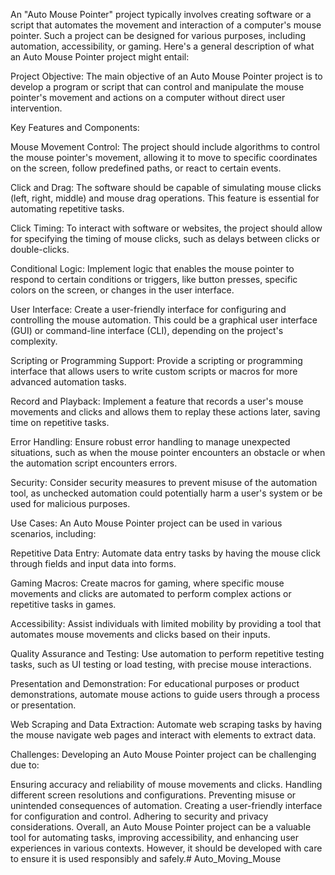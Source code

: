 An "Auto Mouse Pointer" project typically involves creating software or a script that automates the movement and interaction of a computer's mouse pointer. Such a project can be designed for various purposes, including automation, accessibility, or gaming. Here's a general description of what an Auto Mouse Pointer project might entail:

Project Objective:
The main objective of an Auto Mouse Pointer project is to develop a program or script that can control and manipulate the mouse pointer's movement and actions on a computer without direct user intervention.

Key Features and Components:

Mouse Movement Control: The project should include algorithms to control the mouse pointer's movement, allowing it to move to specific coordinates on the screen, follow predefined paths, or react to certain events.

Click and Drag: The software should be capable of simulating mouse clicks (left, right, middle) and mouse drag operations. This feature is essential for automating repetitive tasks.

Click Timing: To interact with software or websites, the project should allow for specifying the timing of mouse clicks, such as delays between clicks or double-clicks.

Conditional Logic: Implement logic that enables the mouse pointer to respond to certain conditions or triggers, like button presses, specific colors on the screen, or changes in the user interface.

User Interface: Create a user-friendly interface for configuring and controlling the mouse automation. This could be a graphical user interface (GUI) or command-line interface (CLI), depending on the project's complexity.

Scripting or Programming Support: Provide a scripting or programming interface that allows users to write custom scripts or macros for more advanced automation tasks.

Record and Playback: Implement a feature that records a user's mouse movements and clicks and allows them to replay these actions later, saving time on repetitive tasks.

Error Handling: Ensure robust error handling to manage unexpected situations, such as when the mouse pointer encounters an obstacle or when the automation script encounters errors.

Security: Consider security measures to prevent misuse of the automation tool, as unchecked automation could potentially harm a user's system or be used for malicious purposes.

Use Cases:
An Auto Mouse Pointer project can be used in various scenarios, including:

Repetitive Data Entry: Automate data entry tasks by having the mouse click through fields and input data into forms.

Gaming Macros: Create macros for gaming, where specific mouse movements and clicks are automated to perform complex actions or repetitive tasks in games.

Accessibility: Assist individuals with limited mobility by providing a tool that automates mouse movements and clicks based on their inputs.

Quality Assurance and Testing: Use automation to perform repetitive testing tasks, such as UI testing or load testing, with precise mouse interactions.

Presentation and Demonstration: For educational purposes or product demonstrations, automate mouse actions to guide users through a process or presentation.

Web Scraping and Data Extraction: Automate web scraping tasks by having the mouse navigate web pages and interact with elements to extract data.

Challenges:
Developing an Auto Mouse Pointer project can be challenging due to:

Ensuring accuracy and reliability of mouse movements and clicks.
Handling different screen resolutions and configurations.
Preventing misuse or unintended consequences of automation.
Creating a user-friendly interface for configuration and control.
Adhering to security and privacy considerations.
Overall, an Auto Mouse Pointer project can be a valuable tool for automating tasks, improving accessibility, and enhancing user experiences in various contexts. However, it should be developed with care to ensure it is used responsibly and safely.# Auto_Moving_Mouse

